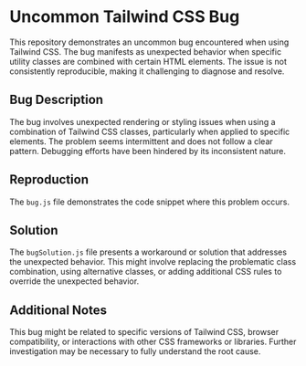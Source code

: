 # Uncommon Tailwind CSS Bug

This repository demonstrates an uncommon bug encountered when using Tailwind CSS. The bug manifests as unexpected behavior when specific utility classes are combined with certain HTML elements. The issue is not consistently reproducible, making it challenging to diagnose and resolve. 

## Bug Description

The bug involves unexpected rendering or styling issues when using a combination of Tailwind CSS classes, particularly when applied to specific elements.  The problem seems intermittent and does not follow a clear pattern.  Debugging efforts have been hindered by its inconsistent nature.

## Reproduction

The `bug.js` file demonstrates the code snippet where this problem occurs.

## Solution

The `bugSolution.js` file presents a workaround or solution that addresses the unexpected behavior. This might involve replacing the problematic class combination, using alternative classes, or adding additional CSS rules to override the unexpected behavior.

## Additional Notes

This bug might be related to specific versions of Tailwind CSS, browser compatibility, or interactions with other CSS frameworks or libraries.  Further investigation may be necessary to fully understand the root cause. 